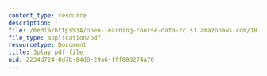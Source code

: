 ```yaml
---
content_type: resource
description: ''
file: /media/https%3A/open-learning-course-data-rc.s3.amazonaws.com/18-085-computational-science-and-engineering-i-fall-2008/2234d7240d7b84d029a6fff890274a70_JWrrPuJf2nA.pdf
file_type: application/pdf
resourcetype: Document
title: 3play pdf file
uid: 2234d724-0d7b-84d0-29a6-fff890274a70
---
```

